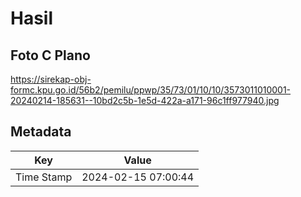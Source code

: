 # Hasil

## Foto C Plano

https://sirekap-obj-formc.kpu.go.id/56b2/pemilu/ppwp/35/73/01/10/10/3573011010001-20240214-185631--10bd2c5b-1e5d-422a-a171-96c1ff977940.jpg


## Metadata

| Key        | Value               |
| ---------- | ------------------- |
| Time Stamp | 2024-02-15 07:00:44 |



